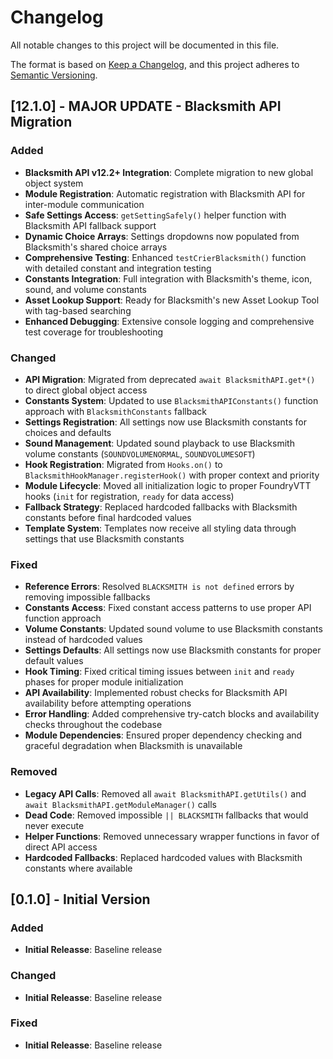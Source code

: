 # Changelog

All notable changes to this project will be documented in this file.

The format is based on [Keep a Changelog](https://keepachangelog.com/en/1.0.0/),
and this project adheres to [Semantic Versioning](https://semver.org/spec/v2.0.0.html).



## [12.1.0] - MAJOR UPDATE - Blacksmith API Migration

### Added
- **Blacksmith API v12.2+ Integration**: Complete migration to new global object system
- **Module Registration**: Automatic registration with Blacksmith API for inter-module communication
- **Safe Settings Access**: `getSettingSafely()` helper function with Blacksmith API fallback support
- **Dynamic Choice Arrays**: Settings dropdowns now populated from Blacksmith's shared choice arrays
- **Comprehensive Testing**: Enhanced `testCrierBlacksmith()` function with detailed constant and integration testing
- **Constants Integration**: Full integration with Blacksmith's theme, icon, sound, and volume constants
- **Asset Lookup Support**: Ready for Blacksmith's new Asset Lookup Tool with tag-based searching
- **Enhanced Debugging**: Extensive console logging and comprehensive test coverage for troubleshooting

### Changed
- **API Migration**: Migrated from deprecated `await BlacksmithAPI.get*()` to direct global object access
- **Constants System**: Updated to use `BlacksmithAPIConstants()` function approach with `BlacksmithConstants` fallback
- **Settings Registration**: All settings now use Blacksmith constants for choices and defaults
- **Sound Management**: Updated sound playback to use Blacksmith volume constants (`SOUNDVOLUMENORMAL`, `SOUNDVOLUMESOFT`)
- **Hook Registration**: Migrated from `Hooks.on()` to `BlacksmithHookManager.registerHook()` with proper context and priority
- **Module Lifecycle**: Moved all initialization logic to proper FoundryVTT hooks (`init` for registration, `ready` for data access)
- **Fallback Strategy**: Replaced hardcoded fallbacks with Blacksmith constants before final hardcoded values
- **Template System**: Templates now receive all styling data through settings that use Blacksmith constants

### Fixed
- **Reference Errors**: Resolved `BLACKSMITH is not defined` errors by removing impossible fallbacks
- **Constants Access**: Fixed constant access patterns to use proper API function approach
- **Volume Constants**: Updated sound volume to use Blacksmith constants instead of hardcoded values
- **Settings Defaults**: All settings now use Blacksmith constants for proper default values
- **Hook Timing**: Fixed critical timing issues between `init` and `ready` phases for proper module initialization
- **API Availability**: Implemented robust checks for Blacksmith API availability before attempting operations
- **Error Handling**: Added comprehensive try-catch blocks and availability checks throughout the codebase
- **Module Dependencies**: Ensured proper dependency checking and graceful degradation when Blacksmith is unavailable

### Removed
- **Legacy API Calls**: Removed all `await BlacksmithAPI.getUtils()` and `await BlacksmithAPI.getModuleManager()` calls
- **Dead Code**: Removed impossible `|| BLACKSMITH` fallbacks that would never execute
- **Helper Functions**: Removed unnecessary wrapper functions in favor of direct API access
- **Hardcoded Fallbacks**: Replaced hardcoded values with Blacksmith constants where available





## [0.1.0] - Initial Version

### Added
- **Initial Releasse**: Baseline release

### Changed
- **Initial Releasse**: Baseline release

### Fixed
- **Initial Releasse**: Baseline release